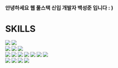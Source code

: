 ### 안녕하세요 웹 풀스택 신입 개발자 백성준 입니다 : )

# SKILLS 
<div>
<img src="https://img.shields.io/badge/Java-007396?style=for-the-badge&&logo=java&logoCoor=white">
<img src="https://img.shields.io/badge/Spring-6DB33F?style=for-the-badge&logo=Spring&logoColor=white">
<br/>
<img src="https://img.shields.io/badge/oracle-F80000?style=for-the-badge&logo=oracle&logoColor=white">
<img src="https://img.shields.io/badge/mysql-4479A1?style=for-the-badge&logo=mysql&logoColor=white">
<img src="https://img.shields.io/badge/mariaDB-003545?style=for-the-badge&logo=mariaDB&logoColor=white">
<br/>
<img src="https://img.shields.io/badge/javascript-F7DF1E?style=for-the-badge&logo=javascript&logoColor=black">
<img src="https://img.shields.io/badge/jquery-0769AD?style=for-the-badge&logo=jquery&logoColor=white">
<img src="https://img.shields.io/badge/react-61DAFB?style=for-the-badge&logo=react&logoColor=black">
<img src="https://img.shields.io/badge/vue.js-4FC08D?style=for-the-badge&logo=vue.js&logoColor=white">
<img src="https://img.shields.io/badge/html-E34F26?style=for-the-badge&logo=html5&logoColor=white">
<img src="https://img.shields.io/badge/css-1572B6?style=for-the-badge&logo=css3&logoColor=white">
<img src="https://img.shields.io/badge/bootstrap-7952B3?style=for-the-badge&logo=bootstrap&logoColor=white">
<br/>
<img src="https://img.shields.io/badge/github-181717?style=for-the-badge&logo=github&logoColor=white">
<img src="https://img.shields.io/badge/linux-FCC624?style=for-the-badge&logo=linux&logoColor=black">
<img src="https://img.shields.io/badge/aws-232F3E?style=for-the-badge&logo=aws&logoColor=white">
<img src="https://img.shields.io/badge/apache tomcat-F8DC75?style=for-the-badge&logo=apachetomcat&logoColor=white">
</div>
